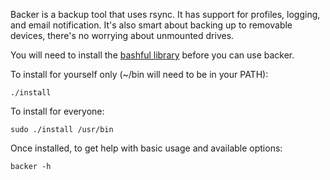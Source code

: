 Backer is a backup tool that uses rsync. It has support for profiles, logging,
and email notification. It's also smart about backing up to removable devices,
there's no worrying about unmounted drives.

You will need to install the
[bashful library](http://github.com/jmcantrell/bashful)
before you can use backer.

To install for yourself only (~/bin will need to be in your PATH):

    ./install

To install for everyone:

    sudo ./install /usr/bin

Once installed, to get help with basic usage and available options:

    backer -h
